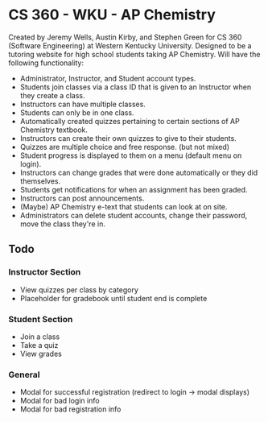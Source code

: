 # CS 360 - WKU - AP Chemistry
Created by Jeremy Wells, Austin Kirby, and Stephen Green for CS 360 (Software Engineering) at Western Kentucky University. Designed to be a tutoring website for high school students taking AP Chemistry. Will have the following functionality:
* Administrator, Instructor, and Student account types.
* Students join classes via a class ID that is given to an Instructor when they create a class.
* Instructors can have multiple classes.
* Students can only be in one class.
* Automatically created quizzes pertaining to certain sections of AP Chemistry textbook.
* Instructors can create their own quizzes to give to their students.
* Quizzes are multiple choice and free response. (but not mixed)
* Student progress is displayed to them on a menu (default menu on login).
* Instructors can change grades that were done automatically or they did themselves.
* Students get notifications for when an assignment has been graded.
* Instructors can post announcements.
* (Maybe) AP Chemistry e-text that students can look at on site.
* Administrators can delete student accounts, change their password, move the class they're in.

## Todo
### Instructor Section
* View quizzes per class by category
* Placeholder for gradebook until student end is complete

### Student Section
* Join a class
* Take a quiz
* View grades

### General
* Modal for successful registration (redirect to login -> modal displays)
* Modal for bad login info
* Modal for bad registration info

